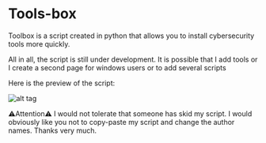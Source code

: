 # Tools-box
Toolbox is a script created in python that allows you to install cybersecurity tools more quickly.

All in all, the script is still under development. It is possible that I add tools or I create a second page for windows users or to add several scripts

Here is the preview of the script:

![alt tag](https://cdn.discordapp.com/attachments/1113779678935793737/1129447588081447034/Capture_decran_du_2023-07-14_18-06-21.png)

⚠️Attention⚠️ I would not tolerate that someone has skid my script. I would obviously like you not to copy-paste my script and change the author names. Thanks very much.

